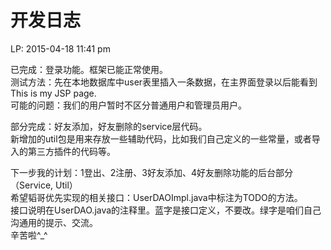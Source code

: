 <h1>开发日志</h1>
<p>LP: 2015-04-18 11:41 pm</p>
<p>已完成：登录功能。框架已能正常使用。<br/>
测试方法：先在本地数据库中user表里插入一条数据，在主界面登录以后能看到This is my JSP page.<br/>
可能的问题：我们的用户暂时不区分普通用户和管理员用户。<br/></p>
<p>部分完成：好友添加，好友删除的service层代码。<br/>
新增加的util包是用来存放一些辅助代码，比如我们自己定义的一些常量，或者导入的第三方插件的代码等。</p>
<p>下一步我的计划：1登出、2注册、3好友添加、4好友删除功能的后台部分（Service, Util）<br/>
希望韬哥优先实现的相关接口：UserDAOImpl.java中标注为TODO的方法。<br/>
接口说明在UserDAO.java的注释里。蓝字是接口定义，不要改。绿字是咱们自己沟通用的提示、交流。<br/>
辛苦啦^_^</p>


